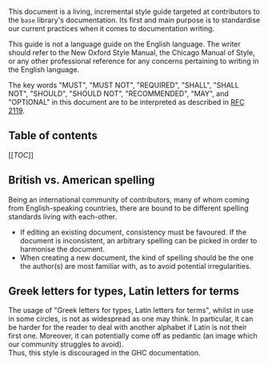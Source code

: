 This document is a living, incremental style guide targeted at contributors to the `base` library's documentation. Its first and main purpose is to standardise our current practices when it comes to documentation writing.

This guide is not a language guide on the English language. The writer should refer to the New Oxford Style Manual, the Chicago Manual of Style, or any other professional reference for any concerns pertaining to writing in the English language.

The key words "MUST", "MUST NOT", "REQUIRED", "SHALL", "SHALL
NOT", "SHOULD", "SHOULD NOT", "RECOMMENDED",  "MAY", and
"OPTIONAL" in this document are to be interpreted as described in [RFC 2119](https://www.ietf.org/rfc/rfc2119.txt).

## Table of contents

[[_TOC_]]

## British vs. American spelling

Being an international community of contributors, many of whom coming from English-speaking countries, there are bound to be different spelling standards living with each-other.  

* If editing an existing document, consistency must be favoured. If the document is inconsistent, an arbitrary spelling can be picked in order to harmonise the document.
* When creating a new document, the kind of spelling should be the one the author(s) are most familiar with, as to avoid potential irregularities.

## Greek letters for types, Latin letters for terms

The usage of "Greek letters for types, Latin letters for terms", whilst in use in some circles, is not as widespread as one may think. In particular, it can be harder for the reader to deal with another alphabet if Latin is not their first one. Moreover, it can potentially come off as pedantic (an image which our community struggles to avoid).  
Thus, this style is discouraged in the GHC documentation.